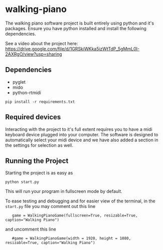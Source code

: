 # walking-piano

The walking piano software project is built entirely using python and it's packages. Ensure you have python installed and install the following dependencies. 

See a video about the project here: https://drive.google.com/file/d/1GRSkiWKka5izWtTdP_5gMmL0I-2AXRgO/view?usp=sharing

## Dependencies
* pyglet
* mido
* python-rtmidi

`pip install -r requirements.txt`

## Required devices

Interacting with the project to it's full extent requires you to have a midi keyboard device plugged into your computer. 
The software is designed to automatically select your midi device and we have also added a section in the settings for selection as well. 

## Running the Project

Starting the project is as easy as 

`python start.py` 

This will run your program in fullscreen mode by default. 

To ease testing and debugging and for easier view of the terminal, in the `start.py` file you may comment out this line 

`    game = WalkingPianoGame(fullscreen=True, resizable=True, caption="Walking Piano")
` 

and uncomment this line 

`    #game = WalkingPianoGame(width = 1920, height = 1080, resizable=True, caption="Walking Piano")
` 






